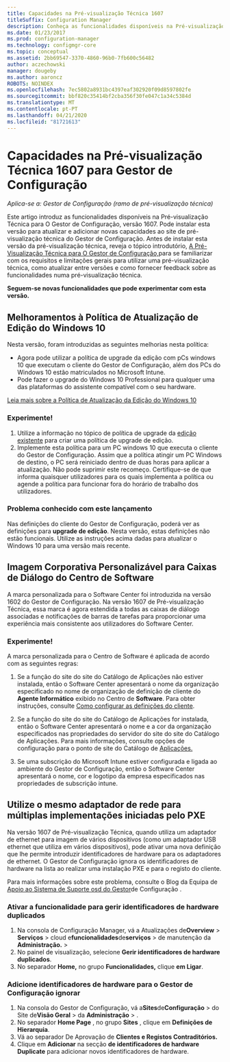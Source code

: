 ```yaml
---
title: Capacidades na Pré-visualização Técnica 1607
titleSuffix: Configuration Manager
description: Conheça as funcionalidades disponíveis na Pré-visualização Técnica para O Gestor de Configuração, versão 1607.
ms.date: 01/23/2017
ms.prod: configuration-manager
ms.technology: configmgr-core
ms.topic: conceptual
ms.assetid: 2bb69547-3370-4860-96b0-7fb600c56482
author: aczechowski
manager: dougeby
ms.author: aaroncz
ROBOTS: NOINDEX
ms.openlocfilehash: 7ec5802a8931bc4397eaf302920f09d8597802fe
ms.sourcegitcommit: bbf820c35414bf2cba356f30fe047c1a34c5384d
ms.translationtype: MT
ms.contentlocale: pt-PT
ms.lasthandoff: 04/21/2020
ms.locfileid: "81721613"
---
```

# <a name="capabilities-in-technical-preview-1607-for-configuration-manager"></a>Capacidades na Pré-visualização Técnica 1607 para Gestor de Configuração

*Aplica-se a: Gestor de Configuração (ramo de pré-visualização técnica)*

Este artigo introduz as funcionalidades disponíveis na Pré-visualização Técnica para O Gestor de Configuração, versão 1607. Pode instalar esta versão para atualizar e adicionar novas capacidades ao site de pré-visualização técnica do Gestor de Configuração.      Antes de instalar esta versão da pré-visualização técnica, reveja o tópico introdutório, [A Pré-Visualização Técnica para O Gestor de Configuração,](../../core/get-started/technical-preview.md)para se familiarizar com os requisitos e limitações gerais para utilizar uma pré-visualização técnica, como atualizar entre versões e como fornecer feedback sobre as funcionalidades numa pré-visualização técnica.    


**Seguem-se novas funcionalidades que pode experimentar com esta versão.**  

## <a name="improvements-to-the-windows-10-edition-upgrade-policy"></a><a name="dmp_edition"></a>Melhoramentos à Política de Atualização de Edição do Windows 10

Nesta versão, foram introduzidas as seguintes melhorias nesta política:

* Agora pode utilizar a política de upgrade da edição com pCs windows 10 que executam o cliente do Gestor de Configuração, além dos PCs do Windows 10 estão matriculados no Microsoft Intune.
* Pode fazer o upgrade do Windows 10 Professional para qualquer uma das plataformas do assistente compatível com o seu hardware.

[Leia mais sobre a Política de Atualização da Edição do Windows 10](../../compliance/deploy-use/upgrade-windows-version.md)

### <a name="try-it-out"></a>Experimente!

1. Utilize a informação no tópico de política de upgrade da [edição existente](../../compliance/deploy-use/upgrade-windows-version.md) para criar uma política de upgrade de edição.
2. Implemente esta política para um PC windows 10 que executa o cliente do Gestor de Configuração.
Assim que a política atingir um PC Windows de destino, o PC será reiniciado dentro de duas horas para aplicar a atualização. Não pode suprimir este recomeço. Certifique-se de que informa quaisquer utilizadores para os quais implementa a política ou agende a política para funcionar fora do horário de trabalho dos utilizadores.

### <a name="known-issue-with-this-release"></a>Problema conhecido com este lançamento
Nas definições do cliente do Gestor de Configuração, poderá ver as definições para **upgrade de edição**. Nesta versão, estas definições não estão funcionais. Utilize as instruções acima dadas para atualizar o Windows 10 para uma versão mais recente.

## <a name="customizable-branding-for-software-center-dialogs"></a>Imagem Corporativa Personalizável para Caixas de Diálogo do Centro de Software

A marca personalizada para o Software Center foi introduzida na versão 1602 do Gestor de Configuração. Na versão 1607 de Pré-visualização Técnica, essa marca é agora estendida a todas as caixas de diálogo associadas e notificações de barras de tarefas para proporcionar uma experiência mais consistente aos utilizadores do Software Center.

### <a name="try-it-out"></a>Experimente!

A marca personalizada para o Centro de Software é aplicada de acordo com as seguintes regras:

1. Se a função do site do site do Catálogo de Aplicações não estiver instalada, então o Software Center apresentará o nome da organização especificado no nome de organização de definição de cliente do **Agente Informático** exibido no Centro de **Software**. Para obter instruções, consulte [Como configurar as definições do cliente](../../core/clients/deploy/configure-client-settings.md).

2. Se a função do site do site do Catálogo de Aplicações for instalada, então o Software Center apresentará o nome e a cor da organização especificados nas propriedades do servidor do site do site do Catálogo de Aplicações. Para mais informações, consulte opções de configuração para o ponto de site do Catálogo de [Aplicações.](../../core/servers/deploy/configure/configuration-options-for-site-system-roles.md#BKMK_ApplicationCatalog_Website)

3. Se uma subscrição do Microsoft Intune estiver configurada e ligada ao ambiente do Gestor de Configuração, então o Software Center apresentará o nome, cor e logotipo da empresa especificados nas propriedades de subscrição intune.

## <a name="use-the-same-network-adapter-for-multiple-pxe-initiated-deployments"></a>Utilize o mesmo adaptador de rede para múltiplas implementações iniciadas pelo PXE
Na versão 1607 de Pré-visualização Técnica, quando utiliza um adaptador de ethernet para imagem de vários dispositivos (como um adaptador USB ethernet que utiliza em vários dispositivos), pode ativar uma nova definição que lhe permite introduzir identificadores de hardware para os adaptadores de ethernet. O Gestor de Configuração ignora os identificadores de hardware na lista ao realizar uma instalação PXE e para o registo do cliente.

Para mais informações sobre este problema, consulte o Blog da Equipa de [Apoio ao Sistema de Suporte osd do Gestor](https://blogs.technet.microsoft.com/system_center_configuration_manager_operating_system_deployment_support_blog/2015/08/27/reusing-the-same-nic-for-multiple-pxe-initiated-deployments-in-system-center-configuration-manger-osd/)de Configuração .  

### <a name="enable-the-feature-to-manage-duplicate-hardware-identifiers"></a>Ativar a funcionalidade para gerir identificadores de hardware duplicados  
1. Na consola de Configuração Manager, vá a Atualizações de**Overview** > **Serviços** > cloud e**funcionalidades**de**serviços** > de manutenção da **Administração.** > 
2. No painel de visualização, selecione **Gerir identificadores de hardware duplicados**.
3. No separador **Home,** no grupo **Funcionalidades,** clique **em Ligar**.

### <a name="add-hardware-identifiers-for-configuration-manager-to-ignore"></a>Adicione identificadores de hardware para o Gestor de Configuração ignorar  
1. Na consola do Gestor de Configuração, vá a**Sites**de**Configuração** > do Site de**Visão Geral** > da **Administração** > .
2. No separador **Home Page** , no grupo **Sites** , clique em **Definições de Hierarquia**.
3. Vá ao separador De Aprovação de **Clientes e Registos Contraditórios.**
4. Clique em **Adicionar** na secção **de identificadores de hardware Duplicate** para adicionar novos identificadores de hardware.
